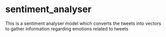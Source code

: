 # sentiment_analyser
This is a sentiment analyser model which converts the tweets into vectors to gather information regarding emotions related to tweets

